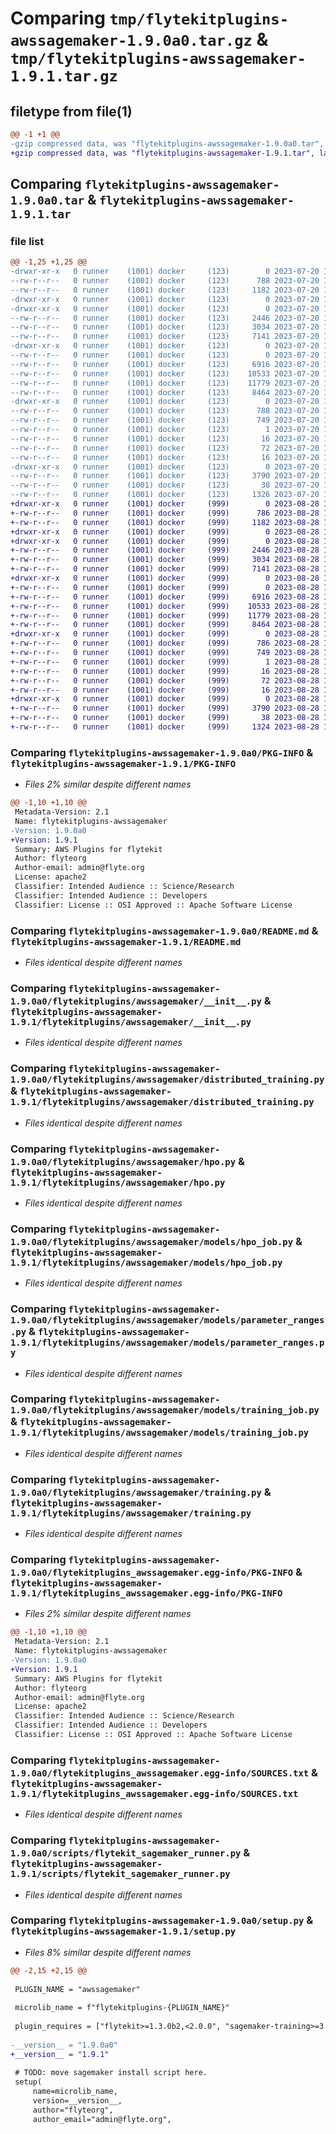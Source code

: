 # Comparing `tmp/flytekitplugins-awssagemaker-1.9.0a0.tar.gz` & `tmp/flytekitplugins-awssagemaker-1.9.1.tar.gz`

## filetype from file(1)

```diff
@@ -1 +1 @@
-gzip compressed data, was "flytekitplugins-awssagemaker-1.9.0a0.tar", last modified: Thu Jul 20 18:58:14 2023, max compression
+gzip compressed data, was "flytekitplugins-awssagemaker-1.9.1.tar", last modified: Mon Aug 28 16:43:02 2023, max compression
```

## Comparing `flytekitplugins-awssagemaker-1.9.0a0.tar` & `flytekitplugins-awssagemaker-1.9.1.tar`

### file list

```diff
@@ -1,25 +1,25 @@
-drwxr-xr-x   0 runner    (1001) docker     (123)        0 2023-07-20 18:58:14.372617 flytekitplugins-awssagemaker-1.9.0a0/
--rw-r--r--   0 runner    (1001) docker     (123)      788 2023-07-20 18:58:14.372617 flytekitplugins-awssagemaker-1.9.0a0/PKG-INFO
--rw-r--r--   0 runner    (1001) docker     (123)     1182 2023-07-20 18:57:54.000000 flytekitplugins-awssagemaker-1.9.0a0/README.md
-drwxr-xr-x   0 runner    (1001) docker     (123)        0 2023-07-20 18:58:14.368617 flytekitplugins-awssagemaker-1.9.0a0/flytekitplugins/
-drwxr-xr-x   0 runner    (1001) docker     (123)        0 2023-07-20 18:58:14.372617 flytekitplugins-awssagemaker-1.9.0a0/flytekitplugins/awssagemaker/
--rw-r--r--   0 runner    (1001) docker     (123)     2446 2023-07-20 18:57:54.000000 flytekitplugins-awssagemaker-1.9.0a0/flytekitplugins/awssagemaker/__init__.py
--rw-r--r--   0 runner    (1001) docker     (123)     3034 2023-07-20 18:57:54.000000 flytekitplugins-awssagemaker-1.9.0a0/flytekitplugins/awssagemaker/distributed_training.py
--rw-r--r--   0 runner    (1001) docker     (123)     7141 2023-07-20 18:57:54.000000 flytekitplugins-awssagemaker-1.9.0a0/flytekitplugins/awssagemaker/hpo.py
-drwxr-xr-x   0 runner    (1001) docker     (123)        0 2023-07-20 18:58:14.372617 flytekitplugins-awssagemaker-1.9.0a0/flytekitplugins/awssagemaker/models/
--rw-r--r--   0 runner    (1001) docker     (123)        0 2023-07-20 18:57:54.000000 flytekitplugins-awssagemaker-1.9.0a0/flytekitplugins/awssagemaker/models/__init__.py
--rw-r--r--   0 runner    (1001) docker     (123)     6916 2023-07-20 18:57:54.000000 flytekitplugins-awssagemaker-1.9.0a0/flytekitplugins/awssagemaker/models/hpo_job.py
--rw-r--r--   0 runner    (1001) docker     (123)    10533 2023-07-20 18:57:54.000000 flytekitplugins-awssagemaker-1.9.0a0/flytekitplugins/awssagemaker/models/parameter_ranges.py
--rw-r--r--   0 runner    (1001) docker     (123)    11779 2023-07-20 18:57:54.000000 flytekitplugins-awssagemaker-1.9.0a0/flytekitplugins/awssagemaker/models/training_job.py
--rw-r--r--   0 runner    (1001) docker     (123)     8464 2023-07-20 18:57:54.000000 flytekitplugins-awssagemaker-1.9.0a0/flytekitplugins/awssagemaker/training.py
-drwxr-xr-x   0 runner    (1001) docker     (123)        0 2023-07-20 18:58:14.372617 flytekitplugins-awssagemaker-1.9.0a0/flytekitplugins_awssagemaker.egg-info/
--rw-r--r--   0 runner    (1001) docker     (123)      788 2023-07-20 18:58:14.000000 flytekitplugins-awssagemaker-1.9.0a0/flytekitplugins_awssagemaker.egg-info/PKG-INFO
--rw-r--r--   0 runner    (1001) docker     (123)      749 2023-07-20 18:58:14.000000 flytekitplugins-awssagemaker-1.9.0a0/flytekitplugins_awssagemaker.egg-info/SOURCES.txt
--rw-r--r--   0 runner    (1001) docker     (123)        1 2023-07-20 18:58:14.000000 flytekitplugins-awssagemaker-1.9.0a0/flytekitplugins_awssagemaker.egg-info/dependency_links.txt
--rw-r--r--   0 runner    (1001) docker     (123)       16 2023-07-20 18:58:14.000000 flytekitplugins-awssagemaker-1.9.0a0/flytekitplugins_awssagemaker.egg-info/namespace_packages.txt
--rw-r--r--   0 runner    (1001) docker     (123)       72 2023-07-20 18:58:14.000000 flytekitplugins-awssagemaker-1.9.0a0/flytekitplugins_awssagemaker.egg-info/requires.txt
--rw-r--r--   0 runner    (1001) docker     (123)       16 2023-07-20 18:58:14.000000 flytekitplugins-awssagemaker-1.9.0a0/flytekitplugins_awssagemaker.egg-info/top_level.txt
-drwxr-xr-x   0 runner    (1001) docker     (123)        0 2023-07-20 18:58:14.372617 flytekitplugins-awssagemaker-1.9.0a0/scripts/
--rw-r--r--   0 runner    (1001) docker     (123)     3790 2023-07-20 18:57:54.000000 flytekitplugins-awssagemaker-1.9.0a0/scripts/flytekit_sagemaker_runner.py
--rw-r--r--   0 runner    (1001) docker     (123)       38 2023-07-20 18:58:14.372617 flytekitplugins-awssagemaker-1.9.0a0/setup.cfg
--rw-r--r--   0 runner    (1001) docker     (123)     1326 2023-07-20 18:58:12.000000 flytekitplugins-awssagemaker-1.9.0a0/setup.py
+drwxr-xr-x   0 runner    (1001) docker     (999)        0 2023-08-28 16:43:02.014115 flytekitplugins-awssagemaker-1.9.1/
+-rw-r--r--   0 runner    (1001) docker     (999)      786 2023-08-28 16:43:02.014115 flytekitplugins-awssagemaker-1.9.1/PKG-INFO
+-rw-r--r--   0 runner    (1001) docker     (999)     1182 2023-08-28 16:42:38.000000 flytekitplugins-awssagemaker-1.9.1/README.md
+drwxr-xr-x   0 runner    (1001) docker     (999)        0 2023-08-28 16:43:02.010115 flytekitplugins-awssagemaker-1.9.1/flytekitplugins/
+drwxr-xr-x   0 runner    (1001) docker     (999)        0 2023-08-28 16:43:02.010115 flytekitplugins-awssagemaker-1.9.1/flytekitplugins/awssagemaker/
+-rw-r--r--   0 runner    (1001) docker     (999)     2446 2023-08-28 16:42:38.000000 flytekitplugins-awssagemaker-1.9.1/flytekitplugins/awssagemaker/__init__.py
+-rw-r--r--   0 runner    (1001) docker     (999)     3034 2023-08-28 16:42:38.000000 flytekitplugins-awssagemaker-1.9.1/flytekitplugins/awssagemaker/distributed_training.py
+-rw-r--r--   0 runner    (1001) docker     (999)     7141 2023-08-28 16:42:38.000000 flytekitplugins-awssagemaker-1.9.1/flytekitplugins/awssagemaker/hpo.py
+drwxr-xr-x   0 runner    (1001) docker     (999)        0 2023-08-28 16:43:02.010115 flytekitplugins-awssagemaker-1.9.1/flytekitplugins/awssagemaker/models/
+-rw-r--r--   0 runner    (1001) docker     (999)        0 2023-08-28 16:42:38.000000 flytekitplugins-awssagemaker-1.9.1/flytekitplugins/awssagemaker/models/__init__.py
+-rw-r--r--   0 runner    (1001) docker     (999)     6916 2023-08-28 16:42:38.000000 flytekitplugins-awssagemaker-1.9.1/flytekitplugins/awssagemaker/models/hpo_job.py
+-rw-r--r--   0 runner    (1001) docker     (999)    10533 2023-08-28 16:42:38.000000 flytekitplugins-awssagemaker-1.9.1/flytekitplugins/awssagemaker/models/parameter_ranges.py
+-rw-r--r--   0 runner    (1001) docker     (999)    11779 2023-08-28 16:42:38.000000 flytekitplugins-awssagemaker-1.9.1/flytekitplugins/awssagemaker/models/training_job.py
+-rw-r--r--   0 runner    (1001) docker     (999)     8464 2023-08-28 16:42:38.000000 flytekitplugins-awssagemaker-1.9.1/flytekitplugins/awssagemaker/training.py
+drwxr-xr-x   0 runner    (1001) docker     (999)        0 2023-08-28 16:43:02.010115 flytekitplugins-awssagemaker-1.9.1/flytekitplugins_awssagemaker.egg-info/
+-rw-r--r--   0 runner    (1001) docker     (999)      786 2023-08-28 16:43:01.000000 flytekitplugins-awssagemaker-1.9.1/flytekitplugins_awssagemaker.egg-info/PKG-INFO
+-rw-r--r--   0 runner    (1001) docker     (999)      749 2023-08-28 16:43:01.000000 flytekitplugins-awssagemaker-1.9.1/flytekitplugins_awssagemaker.egg-info/SOURCES.txt
+-rw-r--r--   0 runner    (1001) docker     (999)        1 2023-08-28 16:43:01.000000 flytekitplugins-awssagemaker-1.9.1/flytekitplugins_awssagemaker.egg-info/dependency_links.txt
+-rw-r--r--   0 runner    (1001) docker     (999)       16 2023-08-28 16:43:01.000000 flytekitplugins-awssagemaker-1.9.1/flytekitplugins_awssagemaker.egg-info/namespace_packages.txt
+-rw-r--r--   0 runner    (1001) docker     (999)       72 2023-08-28 16:43:01.000000 flytekitplugins-awssagemaker-1.9.1/flytekitplugins_awssagemaker.egg-info/requires.txt
+-rw-r--r--   0 runner    (1001) docker     (999)       16 2023-08-28 16:43:01.000000 flytekitplugins-awssagemaker-1.9.1/flytekitplugins_awssagemaker.egg-info/top_level.txt
+drwxr-xr-x   0 runner    (1001) docker     (999)        0 2023-08-28 16:43:02.014115 flytekitplugins-awssagemaker-1.9.1/scripts/
+-rw-r--r--   0 runner    (1001) docker     (999)     3790 2023-08-28 16:42:38.000000 flytekitplugins-awssagemaker-1.9.1/scripts/flytekit_sagemaker_runner.py
+-rw-r--r--   0 runner    (1001) docker     (999)       38 2023-08-28 16:43:02.014115 flytekitplugins-awssagemaker-1.9.1/setup.cfg
+-rw-r--r--   0 runner    (1001) docker     (999)     1324 2023-08-28 16:43:00.000000 flytekitplugins-awssagemaker-1.9.1/setup.py
```

### Comparing `flytekitplugins-awssagemaker-1.9.0a0/PKG-INFO` & `flytekitplugins-awssagemaker-1.9.1/PKG-INFO`

 * *Files 2% similar despite different names*

```diff
@@ -1,10 +1,10 @@
 Metadata-Version: 2.1
 Name: flytekitplugins-awssagemaker
-Version: 1.9.0a0
+Version: 1.9.1
 Summary: AWS Plugins for flytekit
 Author: flyteorg
 Author-email: admin@flyte.org
 License: apache2
 Classifier: Intended Audience :: Science/Research
 Classifier: Intended Audience :: Developers
 Classifier: License :: OSI Approved :: Apache Software License
```

### Comparing `flytekitplugins-awssagemaker-1.9.0a0/README.md` & `flytekitplugins-awssagemaker-1.9.1/README.md`

 * *Files identical despite different names*

### Comparing `flytekitplugins-awssagemaker-1.9.0a0/flytekitplugins/awssagemaker/__init__.py` & `flytekitplugins-awssagemaker-1.9.1/flytekitplugins/awssagemaker/__init__.py`

 * *Files identical despite different names*

### Comparing `flytekitplugins-awssagemaker-1.9.0a0/flytekitplugins/awssagemaker/distributed_training.py` & `flytekitplugins-awssagemaker-1.9.1/flytekitplugins/awssagemaker/distributed_training.py`

 * *Files identical despite different names*

### Comparing `flytekitplugins-awssagemaker-1.9.0a0/flytekitplugins/awssagemaker/hpo.py` & `flytekitplugins-awssagemaker-1.9.1/flytekitplugins/awssagemaker/hpo.py`

 * *Files identical despite different names*

### Comparing `flytekitplugins-awssagemaker-1.9.0a0/flytekitplugins/awssagemaker/models/hpo_job.py` & `flytekitplugins-awssagemaker-1.9.1/flytekitplugins/awssagemaker/models/hpo_job.py`

 * *Files identical despite different names*

### Comparing `flytekitplugins-awssagemaker-1.9.0a0/flytekitplugins/awssagemaker/models/parameter_ranges.py` & `flytekitplugins-awssagemaker-1.9.1/flytekitplugins/awssagemaker/models/parameter_ranges.py`

 * *Files identical despite different names*

### Comparing `flytekitplugins-awssagemaker-1.9.0a0/flytekitplugins/awssagemaker/models/training_job.py` & `flytekitplugins-awssagemaker-1.9.1/flytekitplugins/awssagemaker/models/training_job.py`

 * *Files identical despite different names*

### Comparing `flytekitplugins-awssagemaker-1.9.0a0/flytekitplugins/awssagemaker/training.py` & `flytekitplugins-awssagemaker-1.9.1/flytekitplugins/awssagemaker/training.py`

 * *Files identical despite different names*

### Comparing `flytekitplugins-awssagemaker-1.9.0a0/flytekitplugins_awssagemaker.egg-info/PKG-INFO` & `flytekitplugins-awssagemaker-1.9.1/flytekitplugins_awssagemaker.egg-info/PKG-INFO`

 * *Files 2% similar despite different names*

```diff
@@ -1,10 +1,10 @@
 Metadata-Version: 2.1
 Name: flytekitplugins-awssagemaker
-Version: 1.9.0a0
+Version: 1.9.1
 Summary: AWS Plugins for flytekit
 Author: flyteorg
 Author-email: admin@flyte.org
 License: apache2
 Classifier: Intended Audience :: Science/Research
 Classifier: Intended Audience :: Developers
 Classifier: License :: OSI Approved :: Apache Software License
```

### Comparing `flytekitplugins-awssagemaker-1.9.0a0/flytekitplugins_awssagemaker.egg-info/SOURCES.txt` & `flytekitplugins-awssagemaker-1.9.1/flytekitplugins_awssagemaker.egg-info/SOURCES.txt`

 * *Files identical despite different names*

### Comparing `flytekitplugins-awssagemaker-1.9.0a0/scripts/flytekit_sagemaker_runner.py` & `flytekitplugins-awssagemaker-1.9.1/scripts/flytekit_sagemaker_runner.py`

 * *Files identical despite different names*

### Comparing `flytekitplugins-awssagemaker-1.9.0a0/setup.py` & `flytekitplugins-awssagemaker-1.9.1/setup.py`

 * *Files 8% similar despite different names*

```diff
@@ -2,15 +2,15 @@
 
 PLUGIN_NAME = "awssagemaker"
 
 microlib_name = f"flytekitplugins-{PLUGIN_NAME}"
 
 plugin_requires = ["flytekit>=1.3.0b2,<2.0.0", "sagemaker-training>=3.6.2,<4.0.0", "retry2==0.9.5"]
 
-__version__ = "1.9.0a0"
+__version__ = "1.9.1"
 
 # TODO: move sagemaker install script here.
 setup(
     name=microlib_name,
     version=__version__,
     author="flyteorg",
     author_email="admin@flyte.org",
```


